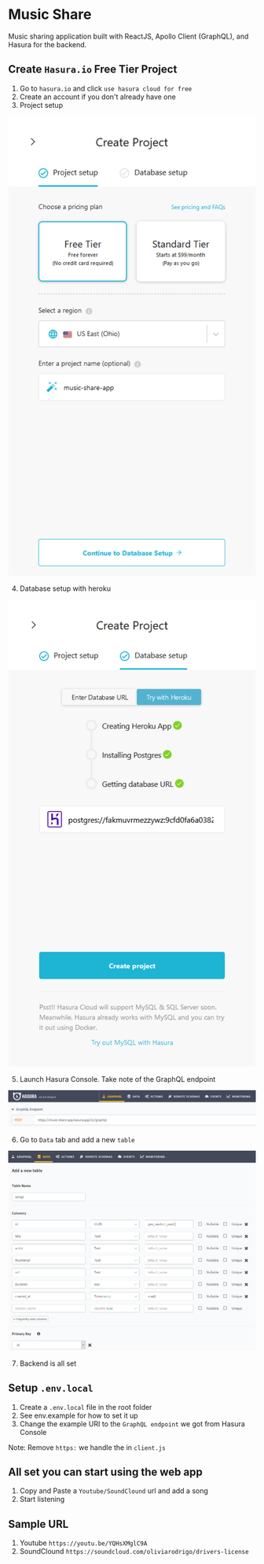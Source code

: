 # Music Share

Music sharing application built with ReactJS, Apollo Client (GraphQL), and Hasura for the backend.

## Create `Hasura.io` Free Tier Project

1. Go to `hasura.io` and click `use hasura cloud for free`
2. Create an account if you don't already have one
3. Project setup

![](https://github.com/jkevinruiz/music-player/blob/main/howto/1-project-setup.png)

4. Database setup with heroku

![](https://github.com/jkevinruiz/music-player/blob/main/howto/2-database-setup.png)

5. Launch Hasura Console. Take note of the GraphQL endpoint

![](https://github.com/jkevinruiz/music-player/blob/main/howto/3-hasura-console.png)

6. Go to `Data` tab and add a new `table`

![](https://github.com/jkevinruiz/music-player/blob/main/howto/4-add-new-table.png)

7. Backend is all set

## Setup `.env.local`

1. Create a `.env.local` file in the root folder
2. See env.example for how to set it up
3. Change the example URI to the `GraphQL endpoint` we got from Hasura Console

Note: Remove `https:` we handle the in `client.js`

## All set you can start using the web app

1. Copy and Paste a `Youtube/SoundClound` url and add a song
2. Start listening

## Sample URL

1. Youtube `https://youtu.be/YQHsXMglC9A`
2. SoundClound `https://soundcloud.com/oliviarodrigo/drivers-license`
